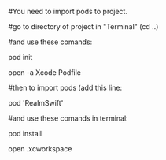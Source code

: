 

#You need to import pods to project.

#go to directory of project in "Terminal" (cd ..)

#and use these comands:

pod init

open -a Xcode Podfile

#then to import pods (add this line:

pod 'RealmSwift'

#and use these comands in terminal:

pod install

open .xcworkspace
